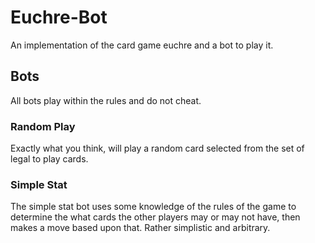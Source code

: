 Euchre-Bot
==========

An implementation of the card game euchre and a bot to play it.

## Bots

All bots play within the rules and do not cheat.

### Random Play

Exactly what you think, will play a random card selected from the set of legal to play cards.

### Simple Stat

The simple stat bot uses some knowledge of the rules of the game to determine the what cards the other players may or may not have, then makes a move based upon that. Rather simplistic and arbitrary.
